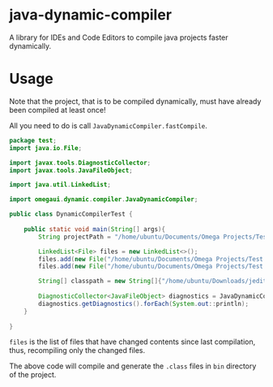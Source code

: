 # java-dynamic-compiler
A library for IDEs and Code Editors to compile java projects faster dynamically.

# Usage
Note that the project, that is to be compiled dynamically, must have already been compiled at least once!

All you need to do is call `JavaDynamicCompiler.fastCompile`.

```java
package test;
import java.io.File;

import javax.tools.DiagnosticCollector;
import javax.tools.JavaFileObject;

import java.util.LinkedList;

import omegaui.dynamic.compiler.JavaDynamicCompiler;

public class DynamicCompilerTest {
	
	public static void main(String[] args){
		String projectPath = "/home/ubuntu/Documents/Omega Projects/Test Dynamic Compiler";

		LinkedList<File> files = new LinkedList<>();
		files.add(new File("/home/ubuntu/Documents/Omega Projects/Test Dynamic Compiler/src/test/TestFile.java"));
		files.add(new File("/home/ubuntu/Documents/Omega Projects/Test Dynamic Compiler/src/test/TestDependentFile.java"));

		String[] classpath = new String[]{"/home/ubuntu/Downloads/jediterm.jar", "/home/ubuntu/Downloads/dependency.jar"};
		
		DiagnosticCollector<JavaFileObject> diagnostics = JavaDynamicCompiler.fastCompile(projectPath, classpath, files);
		diagnostics.getDiagnostics().forEach(System.out::println);
	}
	
}
```

`files` is the list of files that have changed contents since last compilation, thus, recompiling only the changed files.

The above code will compile and generate the `.class` files in `bin` directory of the project.

